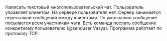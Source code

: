 Написать текстовый многопользовательский чат. 
Пользователь управляет клиентом. На сервере пользователя нет. Сервер занимается пересылкой сообщений между клиентами.
По умолчанию сообщение посылается всем участникам чата.
Есть команда послать сообщение конкретному пользователю (@senduser Vasya).
Программа работает по протоколу TCP.

